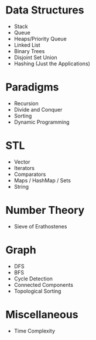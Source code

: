 # Data Structures
* Stack
* Queue
* Heaps/Priority Queue
* Linked List
* Binary Trees
* Disjoint Set Union
* Hashing (Just the Applications)

# Paradigms
* Recursion
* Divide and Conquer
* Sorting
* Dynamic Programming


# STL
* Vector
* Iterators
* Comparators
* Maps / HashMap / Sets
* String

# Number Theory
* Sieve of Erathostenes

# Graph
* DFS
* BFS
* Cycle Detection
* Connected Components
* Topological Sorting

# Miscellaneous
* Time Complexity
